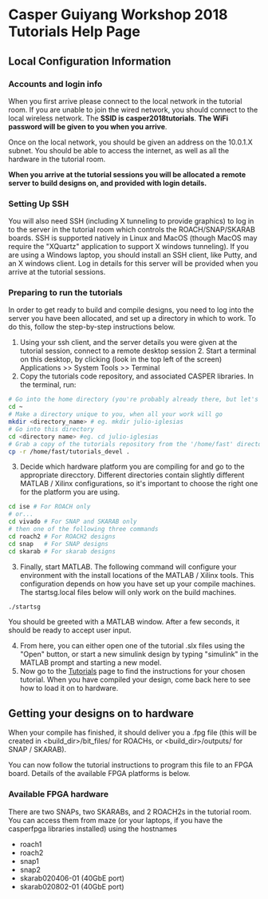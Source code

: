 # Casper Guiyang Workshop 2018 Tutorials Help Page

## Local Configuration Information

### Accounts and login info
When you first arrive please connect to the local network in the tutorial room. If you are unable to join the wired network, you should connect to the local wireless network. The **SSID is casper2018tutorials**. **The WiFi password will be given to you when you arrive**.

Once on the local network, you should be given an address on the 10.0.1.X subnet. You should be able to access the internet, as well as all the hardware in the tutorial room.


**When you arrive at the tutorial sessions you will be allocated a remote server to build designs on, and provided with login details.**

### Setting Up SSH
You will also need SSH (including X tunneling to provide graphics) to log in to the server in the tutorial room which controls the ROACH/SNAP/SKARAB boards. SSH is supported natively in Linux and MacOS (though MacOS may require the "XQuartz" application to support X windows tunneling). If you are using a Windows laptop, you should install an SSH client, like Putty, and an X windows client. Log in details for this server will be provided when you arrive at the tutorial sessions.

### Preparing to run the tutorials
In order to get ready to build and compile designs, you need to log into the server you have been allocated, and set up a directory in which to work. To do this, follow the step-by-step instructions below.

1. Using your ssh client, and the server details you were given at the tutorial session, connect to a remote desktop session 2. Start a terminal on this desktop, by clicking (look in the top left of the screen) Applications >> System Tools >> Terminal 
2. Copy the tutorials code repository, and associated CASPER libraries. In the terminal, run:
```bash
# Go into the home directory (you're probably already there, but let's make sure)
cd ~
# Make a directory unique to you, when all your work will go
mkdir <directory_name> # eg. mkdir julio-iglesias
# Go into this directory
cd <directory name> #eg. cd julio-iglesias
# Grab a copy of the tutorials repository from the '/home/fast' directory
cp -r /home/fast/tutorials_devel .
```

3. Decide which hardware platform you are compiling for and go to the appropriate direcctory. Different directories contain slightly different MATLAB / Xilinx configurations, so it's important to choose the right one for the platform you are using.
```bash
cd ise # For ROACH only
# or...
cd vivado # For SNAP and SKARAB only
# then one of the following three commands
cd roach2 # For ROACH2 designs
cd snap   # For SNAP designs
cd skarab # For skarab designs
```

3. Finally, start MATLAB. The following command will configure your environment with the install locations of the MATLAB / Xilinx tools. This configuration depends on how you have set up your compile machines. The startsg.local files below will only work on the build machines.

```bash
./startsg
```
You should be greeted with a MATLAB window. After a few seconds, it should be ready to accept user input.

4. From here, you can either open one of the tutorial .slx files using the "Open" button, or start a new simulink design by typing "simulink" in the MATLAB prompt and starting a new model.
5. Now go to the [Tutorials](https://casper-toolflow.readthedocs.io/projects/tutorials/en/workshop2018/) page to find the instructions for your chosen tutorial. When you have compiled your design, come back here to see how to load it on to hardware.

## Getting your designs on to hardware
When your compile has finished, it should deliver you a .fpg file (this will be created in <build_dir>/bit_files/ for ROACHs, or <build_dir>/outputs/ for SNAP / SKARAB). 

You can now follow the tutorial instructions to program this file to an FPGA board. Details of the available FPGA platforms is below.

### Available FPGA hardware
There are two SNAPs, two SKARABs, and 2 ROACH2s in the tutorial room. You can access them from maze (or your laptops, if you have the casperfpga libraries installed) using the hostnames

* roach1
* roach2
* snap1
* snap2
* skarab020406-01 (40GbE port)
* skarab020802-01 (40GbE port)
